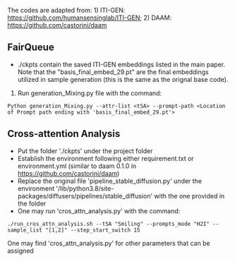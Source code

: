 The codes are adapted from: 1) ITI-GEN: https://github.com/humansensinglab/ITI-GEN; 2) DAAM: https://github.com/castorini/daam

## FairQueue
- ./ckpts contain the saved ITI-GEN embeddings listed in the main paper. Note that the "basis_final_embed_29.pt" are the final embeddings utilized in sample generation (this is the same as the orignal base code).

1) Run generation_Mixing.py file with the command:
```
Python generation_Mixing.py --attr-list <tSA> --prompt-path <Location of Prompt path ending with 'basis_final_embed_29.pt'>
```

## Cross-attention Analysis
- Put the folder './ckpts' under the project folder
- Establish the environment following either requirement.txt or environment.yml (similar to daam 0.1.0 in https://github.com/castorini/daam)
- Replace the original file 'pipeline_stable_diffusion.py' under the environment '/lib/python3.8/site-packages/diffusers/pipelines/stable_diffusion' with the one provided in the folder
- One may run 'cros_attn_analysis.py' with the command:
```
./run_cros_attn_analysis.sh --tSA "Smiling" --prompts_mode "H2I" --sample_list "[1,2]" --step_start_switch 15
```
One may find 'cros_attn_analysis.py' for other parameters that can be assigned

